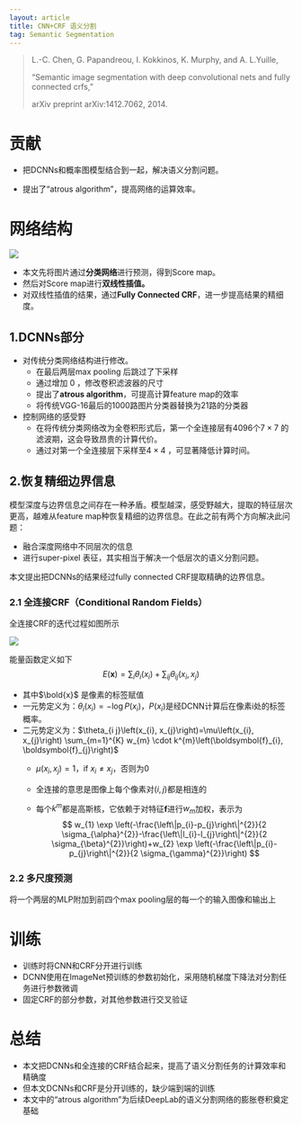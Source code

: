 ```yaml
---
layout: article
title: CNN+CRF 语义分割
tag: Semantic Segmentation
---
```


>  L.-C. Chen, G. Papandreou, I. Kokkinos, K. Murphy, and A. L.Yuille,
>
> “Semantic image segmentation with deep convolutional nets and fully connected crfs,”
>
>  arXiv preprint arXiv:1412.7062, 2014.

# 贡献

- 把DCNNs和概率图模型结合到一起，解决语义分割问题。

- 提出了“atrous algorithm”，提高网络的运算效率。

# 网络结构

![](https://cdn.jsdelivr.net/gh/Mronne/MarkDownImg/img/20200305194039.png)

- 本文先将图片通过**分类网络**进行预测，得到Score map。
- 然后对Score map进行**双线性插值。**
- 对双线性插值的结果，通过**Fully Connected CRF**，进一步提高结果的精细度。

## 1.DCNNs部分

- 对传统分类网络结构进行修改。
  - 在最后两层max pooling 后跳过了下采样
  - 通过增加 0 ，修改卷积滤波器的尺寸
  - 提出了**atrous algorithm**，可提高计算feature map的效率
  - 将传统VGG-16最后的1000路图片分类器替换为21路的分类器
- 控制网络的感受野
  - 在将传统分类网络改为全卷积形式后，第一个全连接层有4096个$7 \times 7$ 的滤波期，这会导致昂贵的计算代价。
  - 通过对第一个全连接层下采样至$4 \times 4$ ，可显著降低计算时间。

## 2.恢复精细边界信息
模型深度与边界信息之间存在一种矛盾。模型越深，感受野越大，提取的特征层次更高，越难从feature map种恢复精细的边界信息。在此之前有两个方向解决此问题：

- 融合深度网络中不同层次的信息
- 进行super-pixel 表征，其实相当于解决一个低层次的语义分割问题。

本文提出把DCNNs的结果经过fully connected CRF提取精确的边界信息。

### 2.1 全连接CRF（Conditional Random Fields）

全连接CRF的迭代过程如图所示

![](https://cdn.jsdelivr.net/gh/Mronne/MarkDownImg/img/20200305204158.png)

能量函数定义如下
$$
E(\boldsymbol{x})=\sum_{i} \theta_{i}\left(x_{i}\right)+\sum_{i j} \theta_{i j}\left(x_{i}, x_{j}\right)
$$

- 其中$\bold{x}$ 是像素的标签赋值
- 一元势定义为：$\theta_{i}\left(x_{i}\right)=-\log P\left(x_{i}\right)$，$P(x_i)$是经DCNN计算后在像素i处的标签概率。
- 二元势定义为：$\theta_{i j}\left(x_{i}, x_{j}\right)=\mu\left(x_{i}, x_{j}\right) \sum_{m=1}^{K} w_{m} \cdot k^{m}\left(\boldsymbol{f}_{i}, \boldsymbol{f}_{j}\right)$
  - $\mu\left(x_{i}, x_{j}\right) = 1$，if $x_{i} \neq x_{j}$，否则为0

  - 全连接的意思是图像上每个像素对$(i,j)$都是相连的

  - 每个$k^m$都是高斯核，它依赖于对特征$\boldsymbol{f}$进行$w_m$加权，表示为
    $$
    w_{1} \exp \left(-\frac{\left\|p_{i}-p_{j}\right\|^{2}}{2 \sigma_{\alpha}^{2}}-\frac{\left\|I_{i}-I_{j}\right\|^{2}}{2 \sigma_{\beta}^{2}}\right)+w_{2} \exp \left(-\frac{\left\|p_{i}-p_{j}\right\|^{2}}{2 \sigma_{\gamma}^{2}}\right)
    $$


### 2.2 多尺度预测

将一个两层的MLP附加到前四个max pooling层的每一个的输入图像和输出上

# 训练

- 训练时将CNN和CRF分开进行训练
- DCNN使用在ImageNet预训练的参数初始化，采用随机梯度下降法对分割任务进行参数微调
- 固定CRF的部分参数，对其他参数进行交叉验证

# 总结

- 本文把DCNNs和全连接的CRF结合起来，提高了语义分割任务的计算效率和精确度
- 但本文DCNNs和CRF是分开训练的，缺少端到端的训练
- 本文中的“atrous algorithm”为后续DeepLab的语义分割网络的膨胀卷积奠定基础
